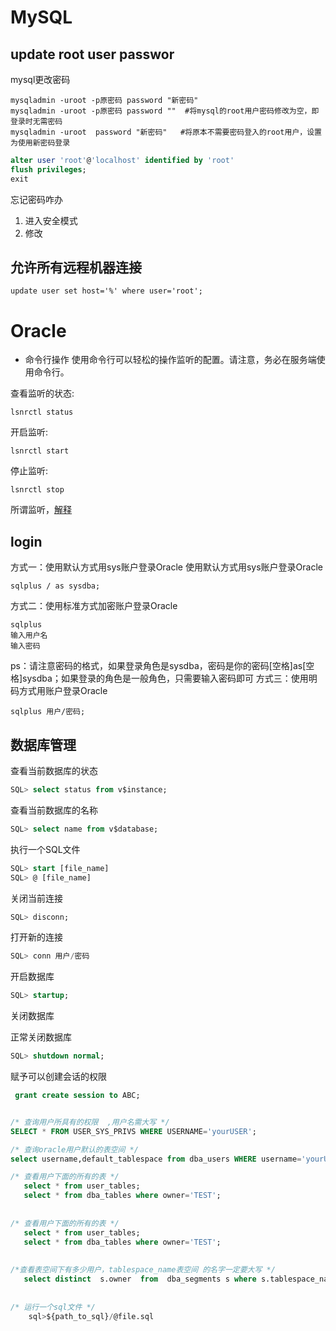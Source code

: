# MySQL
## update root user passwor

mysql更改密码

```vim
mysqladmin -uroot -p原密码 password "新密码"
mysqladmin -uroot -p原密码 password ""  #将mysql的root用户密码修改为空，即登录时无需密码
mysqladmin -uroot  password "新密码" 	#将原本不需要密码登入的root用户，设置为使用新密码登录
 ```
 ```sql
 alter user 'root'@'localhost' identified by 'root'
 flush privileges;
 exit
 ```
忘记密码咋办
1. 进入安全模式
2. 修改

## 允许所有远程机器连接 
```
update user set host='%' where user='root'; 
```


# Oracle

- 命令行操作
使用命令行可以轻松的操作监听的配置。请注意，务必在服务端使用命令行。

查看监听的状态:
```
lsnrctl status
```
开启监听:
```
lsnrctl start
```
停止监听:
```
lsnrctl stop
```
所谓监听，[解释](https://www.jianshu.com/p/abb6ee3c5e7f)

## login

方式一：使用默认方式用sys账户登录Oracle
使用默认方式用sys账户登录Oracle
```
sqlplus / as sysdba;
```
方式二：使用标准方式加密账户登录Oracle
```
sqlplus
输入用户名
输入密码
```
ps：请注意密码的格式，如果登录角色是sysdba，密码是你的密码[空格]as[空格]sysdba；如果登录的角色是一般角色，只需要输入密码即可
方式三：使用明码方式用账户登录Oracle
```
sqlplus 用户/密码;
```
## 数据库管理

查看当前数据库的状态
```sql
SQL> select status from v$instance;
```
查看当前数据库的名称
```sql
SQL> select name from v$database;
```
执行一个SQL文件
```sql
SQL> start [file_name] 
SQL> @ [file_name]
```

关闭当前连接
```sql
SQL> disconn;
```
打开新的连接
```SQL
SQL> conn 用户/密码
```

开启数据库
```sql
SQL> startup;
```

关闭数据库

正常关闭数据库
```sql
SQL> shutdown normal;
```

赋予可以创建会话的权限

```sql
 grant create session to ABC;
```

```sql

/* 查询用户所具有的权限  ,用户名需大写 */
SELECT * FROM USER_SYS_PRIVS WHERE USERNAME='yourUSER';

/* 查询oracle用户默认的表空间 */
select username,default_tablespace from dba_users WHERE username='yourUSER';

/* 查看用户下面的所有的表 */  
   select * from user_tables;
   select * from dba_tables where owner='TEST';
  
  
/* 查看用户下面的所有的表 */  
   select * from user_tables;
   select * from dba_tables where owner='TEST';
  
  
/*查看表空间下有多少用户，tablespace_name表空间 的名字一定要大写 */
   select distinct  s.owner  from  dba_segments s where s.tablespace_name ='TS_TEST';
   
   
/* 运行一个sql文件 */
	sql>${path_to_sql}/@file.sql
	
 ```
